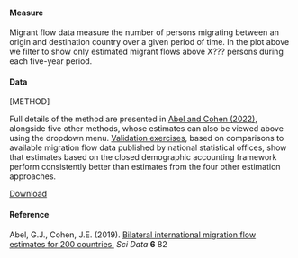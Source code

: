 #### Measure
Migrant flow data measure the number of persons migrating between an origin and destination country over a given period of time. In the plot above we filter to show only estimated migrant flows above X??? persons during each five-year period.

#### Data
[METHOD]

Full details of the method are presented in [Abel and Cohen (2022)](https://www.nature.com/articles/s41597-022-01271-z), alongside five other methods, whose estimates can also be viewed above using the dropdown menu. [Validation exercises](https://www.nature.com/articles/s41597-022-01271-z#Sec5), based on comparisons to available migration flow data published by national statistical offices, show that estimates based on the closed demographic accounting framework perform consistently better than estimates from the four other estimation approaches.

[Download](https://doi.org/10.6084/m9.figshare.7731233) 

#### Reference
Abel, G.J., Cohen, J.E. (2019). [Bilateral international migration flow estimates for 200 countries.](https://www.nature.com/articles/s41597-019-0089-3) *Sci Data* **6** 82
